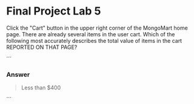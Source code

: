 # Final Project Lab 5

Click the "Cart" button in the upper right corner of the MongoMart home page. There are already several items in the user cart. Which of the following most accurately describes the total value of items in the cart REPORTED ON THAT PAGE?

´´´
### Answer

> Less than $400

´´´

